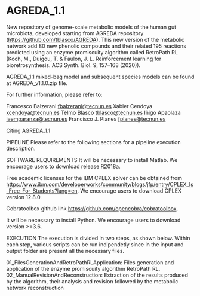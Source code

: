 # AGREDA_1.1

New repository of genome-scale metabolic models of the human gut microbiota, developed starting from AGREDA repository (https://github.com/tblasco/AGREDA). This new version of the metabolic network add 80 new phenolic compounds and their related 195 reactions predicted using an enzyme promiscuity algorithm called RetroPath RL (Koch, M., Duigou, T. & Faulon, J. L. Reinforcement learning for bioretrosynthesis. ACS Synth. Biol. 9, 157–168 (2020)).

AGREDA_1.1 mixed-bag model and subsequent species models can be found at AGREDA_v1.1.0.zip file.

For further information, please refer to:

Francesco Balzerani fbalzerani@tecnun.es
Xabier Cendoya xcendoya@tecnun.es
Telmo Blasco tblasco@tecnun.es
Iñigo Apaolaza iaemparanza@tecnun.es
Francisco J. Planes fplanes@tecnun.es

Citing AGREDA_1.1


PIPELINE
Please refer to the following sections for a pipeline execution description.

SOFTWARE REQUIREMENTS
It will be necessary to install Matlab. We encourage users to download release R2018a.

Free academic licenses for the IBM CPLEX solver can be obtained from https://www.ibm.com/developerworks/community/blogs/jfp/entry/CPLEX_Is_Free_For_Students?lang=en. We encourage users to download CPLEX version 12.8.0.

Cobratoolbox github link https://github.com/opencobra/cobratoolbox.

It will be necessary to install Python. We encourage users to download version >=3.6.

EXECUTION
The execution is divided in two steps, as shown below. Within each step, various scripts can be run indipendetly since in the input and output folder are present all the necessary files.

01_FilesGenerationAndRetroPathRLApplication: Files generation and application of the enzyme promiscuity algorithm RetroPath RL.
02_ManualRevisionAndReconstruction: Extraction of the results produced by the algorithm, their analysis and revision followed by the metabolic network reconstruction
